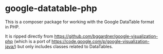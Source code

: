 google-datatable-php
====================
This is a composer package for working with the Google DataTable format in PHP.  

It is ripped directly from https://github.com/bggardner/google-visualization-php (which is a port of https://code.google.com/p/google-visualization-java/) but only includes classes related to DataTables.  
